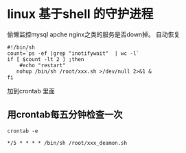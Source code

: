 linux 基于shell 的守护进程
==========================

偷懒监控mysql  apche  nginx之类的服务是否down掉。
自动恢复
 
	#!/bin/sh
	count=`ps -ef |grep "inotifywait"  | wc -l`
	if [ $count -lt 2 ] ;then
	    #echo "restart"
	   nohup /bin/sh /root/xxx.sh >/dev/null 2>&1 &
	fi
加到crontab 里面




用crontab每五分钟检查一次
--------------------------
	crontab -e

	*/5 * * * * /bin/sh /root/xxx_deamon.sh
